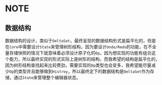 # NOTE

## 数据结构
数据结构的设计，类似于`DeltaSet`，最终呈现的数据结构形式是扁平化的，但是在`Core`中需要设计`State`来管理树形结构，因为要设计`Undo/Redo`的功能，在不全量存储快照的情况下就意味着必须设计原子化的`Op`，因为想实现的功能有组合这个能力，所以最终实现的形式实际上是树形的结构，而我希望的结构是扁平化的，因为树形结构查找起来比较费劲，需要实现的`Op`类型也会变多，我希望能尽量减少`Op`的类型并且能够做到`Histroy`，所以最终定下的数据结构是`DeltaSet`作为存储，通过`State`来管理整个编辑器状态。

